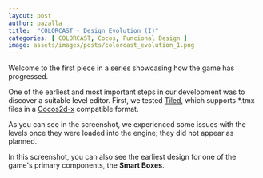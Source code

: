 ```yaml
---
layout: post
author: pazalla
title:  "COLORCAST - Design Evolution (I)"
categories: [ COLORCAST, Cocos, Funcional Design ]
image: assets/images/posts/colorcast_evolution_1.png
---
```

Welcome to the first piece in a series showcasing how the game has progressed.

One of the earliest and most important steps in our development was to discover a suitable level editor. First, we tested [Tiled](https://www.mapeditor.org/), which supports *.tmx files in a [Cocos2d-x](https://www.cocos.com/en/cocos2d-x) compatible format.

As you can see in the screenshot, we experienced some issues with the levels once they were loaded into the engine; they did not appear as planned.

In this screenshot, you can also see the earliest design for one of the game's primary components, the **Smart Boxes**.